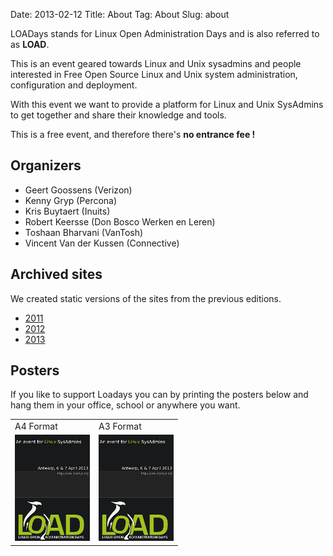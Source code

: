 Date: 2013-02-12
Title: About
Tag: About
Slug: about

LOADays stands for Linux Open Administration Days and is also referred 
to as __LOAD__.

This is an event geared towards Linux and Unix sysadmins and people interested in Free Open Source Linux and Unix system administration, configuration and deployment.  

With this event we want to provide a platform for Linux and Unix SysAdmins to get together and share their knowledge and tools. 

This is a free event, and therefore there's __no entrance fee !__

Organizers
-----------
-   Geert Goossens (Verizon)
-   Kenny Gryp (Percona)
-   Kris Buytaert (Inuits)
-   Robert Keersse (Don Bosco Werken en Leren)
-   Toshaan Bharvani (VanTosh)
-   Vincent Van der Kussen (Connective)

Archived sites
--------------
We created static versions of the sites from the previous editions.

- [2011](../archives/2011/index.html)
- [2012](../archives/2012/index.html)
- [2013](../archives/2013/index.html)

Posters
-------
 If you like to support Loadays you can by printing the posters below
 and hang them in your office, school or anywhere you want.

<table>
<tr><td>A4 Format</td><td>A3 Format</td></tr> 
<tr>
<td><a href="../images/LOAD_affiche_A4_2014.png"><img src="../images/LOAD_affiche_2013_thumb.png"/></a></td>
<td><a href="../images/LOAD_affiche_A3_2014.png"><img src="../images/LOAD_affiche_2013_thumb.png"/></a></td>
</tr>
</table>
